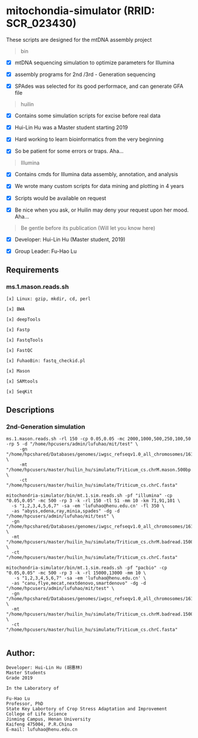 # mitochondia-simulator (RRID: SCR_023430)

These scripts are designed for the mtDNA assembly project

> bin

- [x] mtDNA sequencing simulation to optimize parameters for Illumina

- [x] assembly programs for 2nd /3rd - Generation sequencing

- [x] SPAdes was selected for its good performace, and can generate GFA file

> huilin

- [x] Contains some simulation scripts for excise before real data

- [x] Hui-Lin Hu was a Master student starting 2019

- [x] Hard working to learn bioinformatics from the very beginning

- [x] So be patient for some errors or traps. Aha...

> Illumina

- [x] Contains cmds for Illumina data assembly, annotation, and analysis

- [x] We wrote many custom scripts for data mining and plotting in 4 years

- [x] Scripts would be available on request

- [x] Be nice when you ask, or Huilin may deny your request upon her mood. Aha...

> Be gentle before its publication (Will let you know here)

- [x] Developer: Hui-Lin Hu (Master student, 2019)

- [x] Group Leader: Fu-Hao Lu





## Requirements

### ms.1.mason.reads.sh
    [x] Linux: gzip, mkdir, cd, perl

    [x] BWA

    [x] deepTools

    [x] Fastp

    [x] FastqTools

    [x] FastQC

    [x] FuhaoBin: fastq_checkid.pl

    [x] Mason

    [x] SAMtools

    [x] SeqKit



### 

## Descriptions


### 2nd-Generation simulation

```
ms.1.mason.reads.sh -rl 150 -cp 0.05,0.05 -mc 2000,1000,500,250,100,50 -rp 5 -d "/home/hpcusers/admin/lufuhao/mit/test" \
     -gn "/home/hpcshared/Databases/genomes/iwgsc_refseqv1.0_all_chromosomes/161010_Chinese_Spring_v1.0_pseudomolecules.fasta" \
     -mt "/home/hpcusers/master/huilin_hu/simulate/Triticum_cs.chrM.mason.500bp.fa" \
     -ct "/home/hpcusers/master/huilin_hu/simulate/Triticum_cs.chrC.fasta"

mitochondria-simulator/bin/mt.1.sim.reads.sh -pf "illumina" -cp "0.05,0.05" -mc 500 -rp 3 -k -rl 150 -tl 51 -mm 10 -km 71,91,101 \
  -s "1,2,3,4,5,6,7" -sa -em 'lufuhao@henu.edu.cn' -fl 350 \
  -as "abyss,edena,ray,minia,spades" -dg -d "/home/hpcusers/admin/lufuhao/mit/test" \
  -gn "/home/hpcshared/Databases/genomes/iwgsc_refseqv1.0_all_chromosomes/161010_Chinese_Spring_v1.0_pseudomolecules.fasta" \
  -mt "/home/hpcusers/master/huilin_hu/simulate/Triticum_cs.chrM.badread.15000bp.fa" \
  -ct "/home/hpcusers/master/huilin_hu/simulate/Triticum_cs.chrC.fasta" 

mitochondria-simulator/bin/mt.1.sim.reads.sh -pf "pacbio" -cp "0.05,0.05" -mc 500 -rp 3 -k -rl 15000,13000 -mm 10 \
   -s "1,2,3,4,5,6,7" -sa -em 'lufuhao@henu.edu.cn' \
  -as "canu,flye,mecat,nextdenovo,smartdenovo" -dg -d "/home/hpcusers/admin/lufuhao/mit/test" \
  -gn "/home/hpcshared/Databases/genomes/iwgsc_refseqv1.0_all_chromosomes/161010_Chinese_Spring_v1.0_pseudomolecules.fasta" \
  -mt "/home/hpcusers/master/huilin_hu/simulate/Triticum_cs.chrM.badread.15000bp.fa" \
  -ct "/home/hpcusers/master/huilin_hu/simulate/Triticum_cs.chrC.fasta"


```


## Author:

    Developer: Hui-Lin Hu (胡惠林)
    Master Students
    Grade 2019

    In the Laboratory of

    Fu-Hao Lu
    Professor, PhD
    State Key Labortory of Crop Stress Adaptation and Improvement
    College of Life Science
    Jinming Campus, Henan University
    Kaifeng 475004, P.R.China
    E-mail: lufuhao@henu.edu.cn

